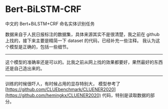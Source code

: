 # Bert-BiLSTM-CRF
中文的 Bert+BiLSTM+CRF 命名实体识别任务

数据来自于人民日报标注的数据集，具体来源其实不是很清楚，我之前在 github 上找的，接下来主要是精简一下 dataset 的代码，已经补充一些注释。
我认为这个模型是正确的，包括一些细节。
____
这个模型的准确率还是可以的。比我之前从网上找的效果都要好，果然最好的东西还是自己造出来的。
____
训练的时候很吓人，有时候占用的显存特别大，
模型参考了 [https://github.com/CLUEbenchmark/CLUENER2020](https://github.com/hemingkx/CLUENER2020) 代码，特别是读取数据的部分。
